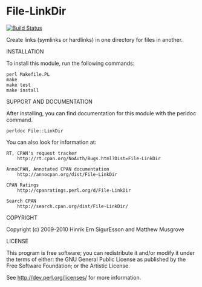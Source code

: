 # File-LinkDir

[![Build Status](https://travis-ci.org/mrmuskrat/File-LinkDir.svg?branch=master)](https://travis-ci.org/mrmuskrat/File-LinkDir)

Create links (symlinks or hardlinks) in one directory for files in another.

INSTALLATION

To install this module, run the following commands:

	perl Makefile.PL
	make
	make test
	make install

SUPPORT AND DOCUMENTATION

After installing, you can find documentation for this module with the
perldoc command.

    perldoc File::LinkDir

You can also look for information at:

    RT, CPAN's request tracker
        http://rt.cpan.org/NoAuth/Bugs.html?Dist=File-LinkDir

    AnnoCPAN, Annotated CPAN documentation
        http://annocpan.org/dist/File-LinkDir

    CPAN Ratings
        http://cpanratings.perl.org/d/File-LinkDir

    Search CPAN
        http://search.cpan.org/dist/File-LinkDir/


COPYRIGHT

Copyright (c) 2009-2010 Hinrik E<Ouml>rn SigurE<eth>sson and Matthew Musgrove


LICENSE

This program is free software; you can redistribute it and/or modify it
under the terms of either: the GNU General Public License as published
by the Free Software Foundation; or the Artistic License.

See http://dev.perl.org/licenses/ for more information.

